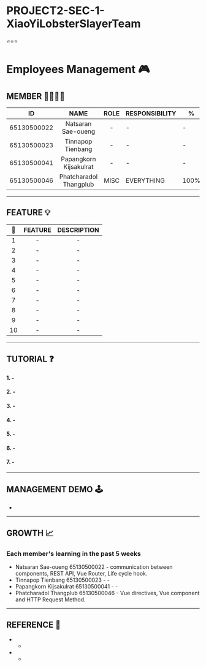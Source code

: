 # PROJECT2-SEC-1-XiaoYiLobsterSlayerTeam
⭐⭐⭐

# Employees Management 🎮

 ## MEMBER 👨‍👨‍👦‍👦
|    **ID**   |    **NAME**    |      **ROLE**      | **RESPONSIBILITY** | **%** |
|:-----------:|:--------------:|:------------------:|--------------------|-------|
| 65130500022 | Natsaran Sae-oueng | -           | -  	 | - |
| 65130500023 | Tinnapop Tienbang  | - | -  |  -     |
| 65130500041 | Papangkorn Kijsakulrat | -         | - |  -    |
| 65130500046 | Phatcharadol Thangplub  |  MISC  | EVERYTHING | 100% |
---

## FEATURE 💡
|  📍 |                        **FEATURE**                       | **DESCRIPTION** |
|:--:|:-------------------------------------------------------------:|:---------------:|
|  1 | - | - |
|  2 | - | - |
| 3  | - |  -  |
| 4  | - |  -  |
| 5  | - | - |
| 6  | - | - |
| 7  | - | - |
| 8  | -  | - |
| 9  | -  | - |
| 10 | - | - |
---

## TUTORIAL ❓ 
#### 1. -
#### 2. -
#### 3. -
#### 4. -
#### 5. -
#### 6. -
#### 7. -
--- 

## MANAGEMENT DEMO 🕹️

-

---

## GROWTH 📈
### Each member's learning in the past 5 weeks 
- Natsaran Sae-oueng 65130500022 - communication between components, REST API, Vue Router, Life cycle hook.
- Tinnapop Tienbang 65130500023 - -
- Papangkorn Kijsakulrat 65130500041 - -
- Phatcharadol Thangplub 65130500046 - Vue directives, Vue component and HTTP Request Method.

---

## REFERENCE 📑
- -
- -
